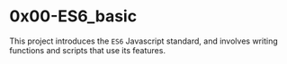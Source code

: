 # 0x00-ES6_basic

This project introduces the `ES6` Javascript standard, and involves writing functions and scripts that use its features.